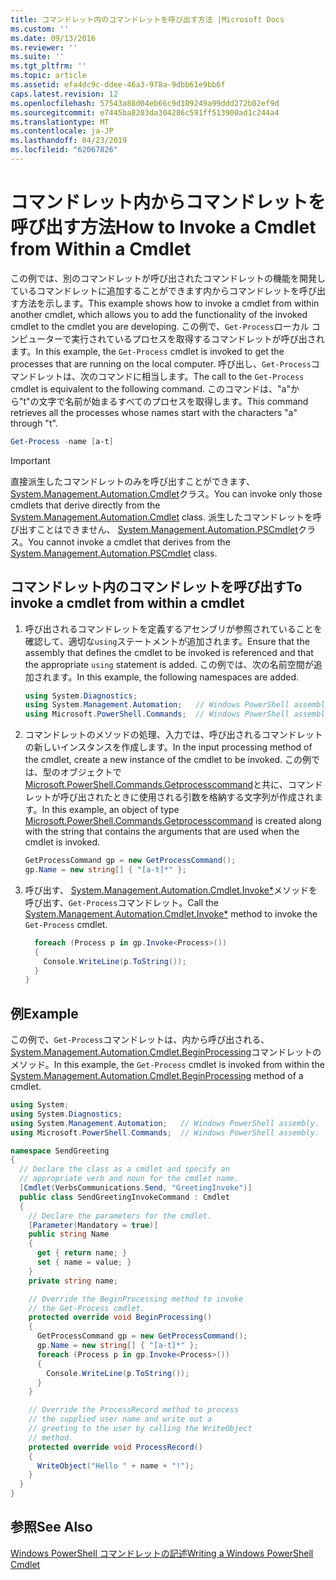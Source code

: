 ```yaml
---
title: コマンドレット内のコマンドレットを呼び出す方法 |Microsoft Docs
ms.custom: ''
ms.date: 09/13/2016
ms.reviewer: ''
ms.suite: ''
ms.tgt_pltfrm: ''
ms.topic: article
ms.assetid: efa4dc9c-ddee-46a3-978a-9dbb61e9bb6f
caps.latest.revision: 12
ms.openlocfilehash: 57543a88d04eb66c9d109249a99ddd272b02ef9d
ms.sourcegitcommit: e7445ba8203da304286c591ff513900ad1c244a4
ms.translationtype: MT
ms.contentlocale: ja-JP
ms.lasthandoff: 04/23/2019
ms.locfileid: "62067826"
---
```

# <a name="how-to-invoke-a-cmdlet-from-within-a-cmdlet"></a><span data-ttu-id="34028-102">コマンドレット内からコマンドレットを呼び出す方法</span><span class="sxs-lookup"><span data-stu-id="34028-102">How to Invoke a Cmdlet from Within a Cmdlet</span></span>

<span data-ttu-id="34028-103">この例では、別のコマンドレットが呼び出されたコマンドレットの機能を開発しているコマンドレットに追加することができます内からコマンドレットを呼び出す方法を示します。</span><span class="sxs-lookup"><span data-stu-id="34028-103">This example shows how to invoke a cmdlet from within another cmdlet, which allows you to add the functionality of the invoked cmdlet to the cmdlet you are developing.</span></span> <span data-ttu-id="34028-104">この例で、`Get-Process`ローカル コンピューターで実行されているプロセスを取得するコマンドレットが呼び出されます。</span><span class="sxs-lookup"><span data-stu-id="34028-104">In this example, the `Get-Process` cmdlet is invoked to get the processes that are running on the local computer.</span></span> <span data-ttu-id="34028-105">呼び出し、`Get-Process`コマンドレットは、次のコマンドに相当します。</span><span class="sxs-lookup"><span data-stu-id="34028-105">The call to the `Get-Process` cmdlet is equivalent to the following command.</span></span> <span data-ttu-id="34028-106">このコマンドは、"a"から"t"の文字で名前が始まるすべてのプロセスを取得します。</span><span class="sxs-lookup"><span data-stu-id="34028-106">This command retrieves all the processes whose names start with the characters "a" through "t".</span></span>

```powershell
Get-Process -name [a-t]
```

> [!IMPORTANT]
> <span data-ttu-id="34028-107">直接派生したコマンドレットのみを呼び出すことができます、 [System.Management.Automation.Cmdlet](/dotnet/api/System.Management.Automation.Cmdlet)クラス。</span><span class="sxs-lookup"><span data-stu-id="34028-107">You can invoke only those cmdlets that derive directly from the [System.Management.Automation.Cmdlet](/dotnet/api/System.Management.Automation.Cmdlet) class.</span></span> <span data-ttu-id="34028-108">派生したコマンドレットを呼び出すことはできません、 [System.Management.Automation.PSCmdlet](/dotnet/api/System.Management.Automation.PSCmdlet)クラス。</span><span class="sxs-lookup"><span data-stu-id="34028-108">You cannot invoke a cmdlet that derives from the [System.Management.Automation.PSCmdlet](/dotnet/api/System.Management.Automation.PSCmdlet) class.</span></span>

## <a name="to-invoke-a-cmdlet-from-within-a-cmdlet"></a><span data-ttu-id="34028-109">コマンドレット内のコマンドレットを呼び出す</span><span class="sxs-lookup"><span data-stu-id="34028-109">To invoke a cmdlet from within a cmdlet</span></span>

1. <span data-ttu-id="34028-110">呼び出されるコマンドレットを定義するアセンブリが参照されていることを確認して、適切な`using`ステートメントが追加されます。</span><span class="sxs-lookup"><span data-stu-id="34028-110">Ensure that the assembly that defines the cmdlet to be invoked is referenced and that the appropriate `using` statement is added.</span></span> <span data-ttu-id="34028-111">この例では、次の名前空間が追加されます。</span><span class="sxs-lookup"><span data-stu-id="34028-111">In this example, the following namespaces are added.</span></span>

    ```csharp
    using System.Diagnostics;
    using System.Management.Automation;   // Windows PowerShell assembly.
    using Microsoft.PowerShell.Commands;  // Windows PowerShell assembly.
    ```

2. <span data-ttu-id="34028-112">コマンドレットのメソッドの処理、入力では、呼び出されるコマンドレットの新しいインスタンスを作成します。</span><span class="sxs-lookup"><span data-stu-id="34028-112">In the input processing method of the cmdlet, create a new instance of the cmdlet to be invoked.</span></span> <span data-ttu-id="34028-113">この例では、型のオブジェクトで[Microsoft.PowerShell.Commands.Getprocesscommand](/dotnet/api/Microsoft.PowerShell.Commands.GetProcessCommand)と共に、コマンドレットが呼び出されたときに使用される引数を格納する文字列が作成されます。</span><span class="sxs-lookup"><span data-stu-id="34028-113">In this example, an object of type [Microsoft.PowerShell.Commands.Getprocesscommand](/dotnet/api/Microsoft.PowerShell.Commands.GetProcessCommand) is created along with the string that contains the arguments that are used when the cmdlet is invoked.</span></span>

    ```csharp
    GetProcessCommand gp = new GetProcessCommand();
    gp.Name = new string[] { "[a-t]*" };
    ```

3. <span data-ttu-id="34028-114">呼び出す、 [System.Management.Automation.Cmdlet.Invoke\*](/dotnet/api/System.Management.Automation.Cmdlet.Invoke)メソッドを呼び出す、`Get-Process`コマンドレット。</span><span class="sxs-lookup"><span data-stu-id="34028-114">Call the [System.Management.Automation.Cmdlet.Invoke\*](/dotnet/api/System.Management.Automation.Cmdlet.Invoke) method to invoke the `Get-Process` cmdlet.</span></span>

    ```csharp
      foreach (Process p in gp.Invoke<Process>())
      {
        Console.WriteLine(p.ToString());
      }
    }
    ```

## <a name="example"></a><span data-ttu-id="34028-115">例</span><span class="sxs-lookup"><span data-stu-id="34028-115">Example</span></span>

<span data-ttu-id="34028-116">この例で、`Get-Process`コマンドレットは、内から呼び出される、 [System.Management.Automation.Cmdlet.BeginProcessing](/dotnet/api/System.Management.Automation.Cmdlet.BeginProcessing)コマンドレットのメソッド。</span><span class="sxs-lookup"><span data-stu-id="34028-116">In this example, the `Get-Process` cmdlet is invoked from within the [System.Management.Automation.Cmdlet.BeginProcessing](/dotnet/api/System.Management.Automation.Cmdlet.BeginProcessing) method of a cmdlet.</span></span>

```csharp
using System;
using System.Diagnostics;
using System.Management.Automation;   // Windows PowerShell assembly.
using Microsoft.PowerShell.Commands;  // Windows PowerShell assembly.

namespace SendGreeting
{
  // Declare the class as a cmdlet and specify an
  // appropriate verb and noun for the cmdlet name.
  [Cmdlet(VerbsCommunications.Send, "GreetingInvoke")]
  public class SendGreetingInvokeCommand : Cmdlet
  {
    // Declare the parameters for the cmdlet.
    [Parameter(Mandatory = true)]
    public string Name
    {
      get { return name; }
      set { name = value; }
    }
    private string name;

    // Override the BeginProcessing method to invoke
    // the Get-Process cmdlet.
    protected override void BeginProcessing()
    {
      GetProcessCommand gp = new GetProcessCommand();
      gp.Name = new string[] { "[a-t]*" };
      foreach (Process p in gp.Invoke<Process>())
      {
        Console.WriteLine(p.ToString());
      }
    }

    // Override the ProcessRecord method to process
    // the supplied user name and write out a
    // greeting to the user by calling the WriteObject
    // method.
    protected override void ProcessRecord()
    {
      WriteObject("Hello " + name + "!");
    }
  }
}
```

## <a name="see-also"></a><span data-ttu-id="34028-117">参照</span><span class="sxs-lookup"><span data-stu-id="34028-117">See Also</span></span>

[<span data-ttu-id="34028-118">Windows PowerShell コマンドレットの記述</span><span class="sxs-lookup"><span data-stu-id="34028-118">Writing a Windows PowerShell Cmdlet</span></span>](./writing-a-windows-powershell-cmdlet.md)
